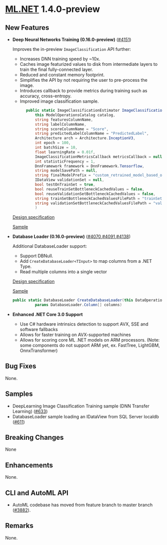 # [ML.NET](http://dot.net/ml) 1.4.0-preview

## **New Features**
- **Deep Neural Networks Training (0.16.0-preview)** ([#4151](https://github.com/dotnet/machinelearning/pull/4151))  

  Improves the in-preview `ImageClassification` API further:
  - Increases DNN training speed by ~10x.
  - Caches image featurized values to disk from intermediate layers to train the final fully-connected layer.
  - Reduced and constant memory footprint.
  - Simplifies the API by not requiring the user to pre-process the image.
  - Introduces callback to provide metrics during training such as accuracy, cross-entropy.
  - Improved image classification sample.

  ```cs
        public static ImageClassificationEstimator ImageClassification(
            this ModelOperationsCatalog catalog,
            string featuresColumnName,
            string labelColumnName,
            string scoreColumnName = "Score",
            string predictedLabelColumnName = "PredictedLabel",
            Architecture arch = Architecture.InceptionV3,
            int epoch = 100,
            int batchSize = 10,
            float learningRate = 0.01f,
            ImageClassificationMetricsCallback metricsCallback = null,
            int statisticFrequency = 1,
            DnnFramework framework = DnnFramework.Tensorflow,
            string modelSavePath = null,
            string finalModelPrefix = "custom_retrained_model_based_on_",
            IDataView validationSet = null,
            bool testOnTrainSet = true,
            bool reuseTrainSetBottleneckCachedValues = false,
            bool reuseValidationSetBottleneckCachedValues = false,
            string trainSetBottleneckCachedValuesFilePath = "trainSetBottleneckFile.csv",
            string validationSetBottleneckCachedValuesFilePath = "validationSetBottleneckFile.csv"
            )

  ```

  [Design specification](https://github.com/dotnet/machinelearning/blob/cd591dd492833964b6829e8bb2411fb81665ac6d/docs/specs/DNN/dnn_api_spec.md)

  [Sample](https://github.com/dotnet/machinelearning/blob/master/docs/samples/Microsoft.ML.Samples/Dynamic/ImageClassification/ResnetV2101TransferLearningTrainTestSplit.cs)

- **Database Loader (0.16.0-preview)** ([#4070](https://github.com/dotnet/machinelearning/pull/4070),[#4091](https://github.com/dotnet/machinelearning/pull/4091),[#4138](https://github.com/dotnet/machinelearning/pull/4138))  

  Additional DatabaseLoader support:
  -  Support DBNull.
  -  Add `CreateDatabaseLoader<TInput>` to map columns from a .NET Type.
  -  Read multiple columns into a single vector

  [Design specification](https://github.com/dotnet/machinelearning/pull/3857) 
  
  [Sample](https://github.com/dotnet/machinelearning/blob/master/test/Microsoft.ML.Tests/DatabaseLoaderTests.cs)  

  ```cs
  public static DatabaseLoader CreateDatabaseLoader(this DataOperationsCatalog catalog,
            params DatabaseLoader.Column[] columns)
  ```

- **Enhanced .NET Core 3.0 Support**

  -  Use C# hardware intrinsics detection to support AVX, SSE and software fallbacks
  -  Allows for faster training on AVX-supported machines
  -  Allows for scoring core ML .NET models on ARM processors. (Note: some components do not support ARM yet, ex. FastTree, LightGBM, OnnxTransformer)

## **Bug Fixes**
None.

## **Samples**
- DeepLearning Image Classification Training sample (DNN Transfer Learning) ([#633](https://github.com/dotnet/machinelearning-samples/pull/633))
- DatabaseLoader sample loading an IDataView from SQL Server localdb ([#611](https://github.com/dotnet/machinelearning-samples/pull/617))

## **Breaking Changes**
None

## **Enhancements**
None.
 
## **CLI and AutoML API**
  - AutoML codebase has moved from feature branch to master branch ([#3882](https://github.com/dotnet/machinelearning/pull/3882)).

## **Remarks**
None.






